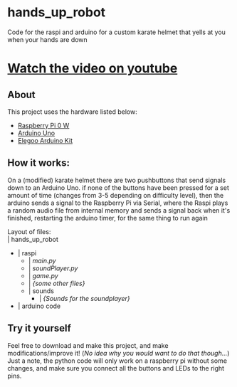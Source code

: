 # hands_up_robot
Code for the raspi and arduino for a custom karate helmet that yells at you when your hands are down

# [Watch the video on youtube](https://youtube.com)

## About
This project uses the hardware listed below:

* [Raspberry Pi 0 W](https://raspberrypi.org/products)
* [Arduino Uno](https://store.arduino.cc)
* [Elegoo Arduino Kit](https://www.amazon.com/ELEGOO-Project-Tutorial-Controller-Projects/dp/B01D8KOZF4/ref=sr_1_1_sspa?dchild=1&gclid=CjwKCAjwieuGBhAsEiwA1Ly_nRVXU7gvjTrQ3-CqXilhhYByVTwrCBprHiMRavElYcfAI-rEBF8OsBoCsyQQAvD_BwE&hvadid=182609996783&hvdev=c&hvlocphy=9004859&hvnetw=g&hvqmt=e&hvrand=12822772681615992111&hvtargid=kwd-198539702654&hydadcr=18008_9812099&keywords=elegoo+arduino+kit&qid=1624977713&sr=8-1-spons&psc=1&spLa=ZW5jcnlwdGVkUXVhbGlmaWVyPUExNjZDM0dQU0ZaRVMzJmVuY3J5cHRlZElkPUEwNDg4NDc0MktaOVk4RDJVRjE0RCZlbmNyeXB0ZWRBZElkPUEwOTE1MDY2MzhLWVhQOVdMOVNVQiZ3aWRnZXROYW1lPXNwX2F0ZiZhY3Rpb249Y2xpY2tSZWRpcmVjdCZkb05vdExvZ0NsaWNrPXRydWU=)


## How it works: 

On a (modified) karate helmet there are two pushbuttons that send signals down to an Arduino Uno.
if none of the buttons have been pressed for a set amount of time (changes from 3-5 depending on difficulty level), then the arduino sends
a signal to the Raspberry Pi via Serial, where the Raspi plays a random audio file from internal memory and sends a signal back when it's finished,
restarting the arduino timer, for the same thing to run again

Layout of files:  
| hands_up_robot  
 - | raspi  
   - | *main.py*  
   - | *soundPlayer.py*  
   - | *game.py*  
   - | *{some other files}*  
   - | sounds  
     - | *{Sounds for the soundplayer}*  
 - | arduino code    



## Try it yourself
Feel free to download and make this project, and make modifications/improve it! (*No idea why you would want to do that though...*)
Just a note, the python code will only work on a raspberry pi without some changes, 
and make sure you connect all the buttons and LEDs to the right pins.
